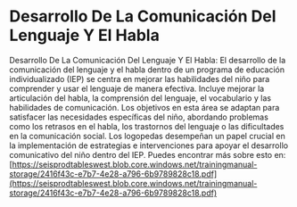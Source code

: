 # Desarrollo De La Comunicación Del Lenguaje Y El Habla
Desarrollo De La Comunicación Del Lenguaje Y El Habla: El desarrollo de la comunicación del lenguaje y el habla dentro de un programa de educación individualizado (IEP) se centra en mejorar las habilidades del niño para comprender y usar el lenguaje de manera efectiva. Incluye mejorar la articulación del habla, la comprensión del lenguaje, el vocabulario y las habilidades de comunicación. Los objetivos en esta área se adaptan para satisfacer las necesidades específicas del niño, abordando problemas como los retrasos en el habla, los trastornos del lenguaje o las dificultades en la comunicación social. Los logopedas desempeñan un papel crucial en la implementación de estrategias e intervenciones para apoyar el desarrollo comunicativo del niño dentro del IEP.
Puedes encontrar más sobre esto en: [https://seisprodtableswest.blob.core.windows.net/trainingmanual-storage/2416f43c-e7b7-4e28-a796-6b9789828c18.pdf](https://seisprodtableswest.blob.core.windows.net/trainingmanual-storage/2416f43c-e7b7-4e28-a796-6b9789828c18.pdf)